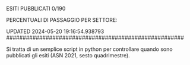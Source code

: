 ESITI PUBBLICATI 0/190 

PERCENTUALI DI PASSAGGIO PER SETTORE:

UPDATED 2024-05-20 19:16:54.938793
###################################################### 

Si tratta di un semplice script in python per controllare quando sono pubblicati gli esiti (ASN 2021, sesto quadrimestre).

